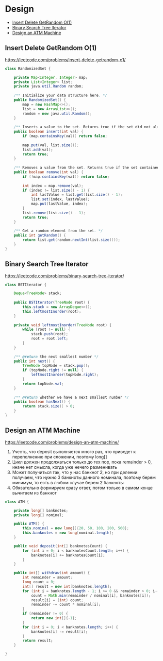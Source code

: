 # Design

+ [Insert Delete GetRandom O(1)](#insert-delete-getrandom-o1)
+ [Binary Search Tree Iterator](#binary-search-tree-iterator)
+ [Design an ATM Machine](#design-an-atm-machine)

## Insert Delete GetRandom O(1)

https://leetcode.com/problems/insert-delete-getrandom-o1/

```java
class RandomizedSet {

    private Map<Integer, Integer> map;
    private List<Integer> list;
    private java.util.Random random;
    
    /** Initialize your data structure here. */
    public RandomizedSet() {
        map = new HashMap<>();
        list = new ArrayList<>();
        random = new java.util.Random();
    }
    
    /** Inserts a value to the set. Returns true if the set did not already contain the specified element. */
    public boolean insert(int val) {
        if (map.containsKey(val)) return false;
        
        map.put(val, list.size());
        list.add(val);
        return true;
    }
    
    /** Removes a value from the set. Returns true if the set contained the specified element. */
    public boolean remove(int val) {
        if (!map.containsKey(val)) return false;
        
        int index = map.remove(val);
        if (index != list.size() - 1) {
            int lastValue = list.get(list.size() - 1);
            list.set(index, lastValue);
            map.put(lastValue, index);
        }
        list.remove(list.size() - 1);
        return true;
    }
    
    /** Get a random element from the set. */
    public int getRandom() {
        return list.get(random.nextInt(list.size()));
    }
}
```

## Binary Search Tree Iterator

https://leetcode.com/problems/binary-search-tree-iterator/

```java
class BSTIterator {

    Deque<TreeNode> stack;
    
    public BSTIterator(TreeNode root) {
        this.stack = new ArrayDeque<>();
        this.leftmostInorder(root);
    }
    
    private void leftmostInorder(TreeNode root) {
        while (root != null) {
            stack.push(root);
            root = root.left;
        }
    }
    
    /** @return the next smallest number */
    public int next() {
        TreeNode topNode = stack.pop();
        if (topNode.right != null) {
            leftmostInorder(topNode.right);
        }
        return topNode.val;    
    }
    
    /** @return whether we have a next smallest number */
    public boolean hasNext() {
        return stack.size() > 0;
    }
}
```

## Design an ATM Machine

https://leetcode.com/problems/design-an-atm-machine/

1. Учесть, что deposit выполняется много раз, что приведет к переполнению при сложении, поэтому long[]
2. Цикл должен продолжаться только до тех пор, пока remainder > 0, иначе нет смысла, когда уже нечего разменивать
3. Может получиться так, что у нас банкнот 2, но при делении получаем, что нужно 3 банкноты данного номинала, поэтому берем минимум, то есть в любом случае берем 2 банкноты
4. Обязательно формируем сразу ответ, потом только в самом конце вычитаем из банкнот

```java
class ATM {

    private long[] banknotes;
    private long[] nominal;

    public ATM() {
        this.nominal = new long[]{20, 50, 100, 200, 500};
        this.banknotes = new long[nominal.length];
    }

    public void deposit(int[] banknotesCount) {
        for (int i = 0; i < banknotesCount.length; i++) {
            banknotes[i] += banknotesCount[i];
        }
    }

    public int[] withdraw(int amount) {
        int remainder = amount;
        long count = 0;
        int[] result = new int[banknotes.length];
        for (int i = banknotes.length - 1; i >= 0 && remainder > 0; i--) {          
            count = Math.min(remainder / nominal[i], banknotes[i]);
            result[i] = (int) count;
            remainder -= count * nominal[i];
        }
        if (remainder != 0) {
            return new int[]{-1};
        }
        for (int i = 0; i < banknotes.length; i++) {
            banknotes[i] -= result[i];
        }
        return result;
    }

}
```
